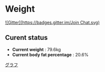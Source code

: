 # Weight
[![Gitter](https://badges.gitter.im/Join Chat.svg)](https://gitter.im/yasuharu519/Weight?utm_source=badge&utm_medium=badge&utm_campaign=pr-badge&utm_content=badge)

## Curent status
- **Current weight** : 79.6kg
- **Current body fat percentage** : 20.6%

[グラフ](http://yasuharu519.github.io/Weight/)


